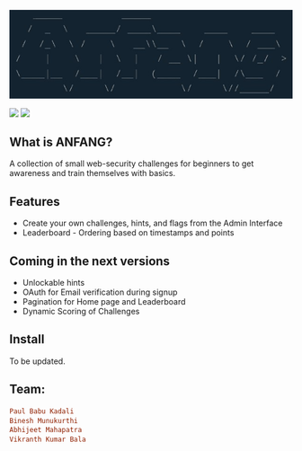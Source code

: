 <p align="center">
  <img src="assets/challenges/css/anfang1.jpeg">
</p>

<a href="#"><img src="https://img.shields.io/badge/version-1.0.1-brightgreen"></a>
<a href="#"><img src="https://img.shields.io/badge/Made%20with-Django-bright"></a>

## What is ANFANG?
 A collection of small web-security challenges for beginners to get awareness and train themselves with basics.

## Features
- Create your own challenges, hints, and flags from the Admin Interface
- Leaderboard - Ordering based on timestamps and points

## Coming in the next versions
- Unlockable hints
- OAuth for Email verification during signup
- Pagination for Home page and Leaderboard
- Dynamic Scoring of Challenges

## Install
To be updated.

 ## Team:
 ```ruby
 Paul Babu Kadali
 Binesh Munukurthi
 Abhijeet Mahapatra
 Vikranth Kumar Bala
 ```